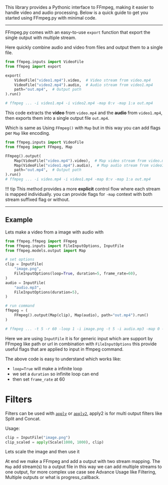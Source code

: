 This library provides a Pythonic interface to FFmpeg, making it easier to handle video and audio processing.
Below is a quick guide to get you started using FFmpeg.py with minimal code.

---

FFmpeg.py comes with an easy-to-use `export` function that export the single output with multiple stream.

Here quickly combine audio and video from files and output them to a single file.

```py
from ffmpeg.inputs import VideoFile
from ffmpeg import export

export(
    VideoFile("video1.mp4").video,  # Video stream from video.mp4
    VideoFile("video2.mp4").audio,  # Audio stream from video1.mp4
    path="out.mp4",  # Output path
).run()

# ffmpeg ... -i video1.mp4 -i video2.mp4 -map 0:v -map 1:a out.mp4
```

This code extracts the **video** from `video.mp4` and the **audio** from `video1.mp4`, then exports them into a single output file `out.mp4`.

Which is same as Using `FFmpeg()` with `Map` but in this way you can add flags per `Map` like encoding.

```py
from ffmpeg.inputs import VideoFile
from ffmpeg import FFmpeg, Map

FFmpeg().output(
    Map(VideoFile("video.mp4").video),  # Map video stream from video.mp4
    Map(VideoFile("video1.mp4").audio),  # Map audio stream from video1.mp4
    path="out.mp4",  # Output path
).run()
# ffmpeg ... -i video.mp4 -i video1.mp4 -map 0:v -map 1:a out.mp4
```
!!! tip
    This method provides a more **explicit** control flow where each stream is mapped individually. you can provide flags for `-map` context with both stream suffixed flag or without. 

---

## Example

Lets make a video from a image with audio with

```py
from ffmpeg.ffmpeg import FFmpeg
from ffmpeg.inputs import FileInputOptions, InputFile
from ffmpeg.models.output import Map

# set options
clip = InputFile(
    "image.png",
    FileInputOptions(loop=True, duration=5, frame_rate=60),
)
audio = InputFile(
    "audio.mp3",
    FileInputOptions(duration=5),
)

# run command
ffmpeg = (
    FFmpeg().output(Map(clip), Map(audio), path="out.mp4").run()
)

# ffmpeg ... -t 5 -r 60 -loop 1 -i image.png -t 5 -i audio.mp3 -map 0 -map 1 out.mp4
```

Here we are using `InputFile` it is for generic input which are support by FFmpeg like path or url in combination with `FileInputOptions`
this provide useful flags that are applied to input in ffmpeg command.

The above code is easy to understand which works like:

- `loop=True` will make a infinite loop
- we set a `duration` so infinite loop can end
- then set `frame_rate` at 60

# Filters
Filters can be used with  [`apply`](/ffmpeg.py/api/#ffmpeg.filters.apply) or [`apply2`](/ffmpeg.py/api/#ffmpeg.filters.apply2), apply2 is for multi output filters like Split and Concat.

Usage:

```py
clip = InputFile("image.png")
clip_scaled = apply(Scale(1000, 1000), clip)

```

Lets scale the image and then use it

At end we make a FFmpeg and add a output with two stream mapping. The `Map` add stream(s) to a output file in this way we can add multiple streams to one output, for more complex use case see Advance Usage like Filtering, Multiple outputs or what is progress_callback.
